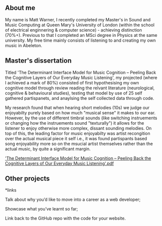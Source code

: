 ## About me

My name is Matt Warner, I recently completed my Master's in Sound and Music Computing at Queen Mary's University of London (within the school of electrical enginnering & computer science) - achieving distinction (70%+). Previous to that I completed an MSci degree in Physics at the same university. My free time mainly consists of listening to and creating my own music in Abeleton.

## Master's dissertation

Titled 'The Determinant Interface Model for Music Cognition – Peeling Back the Cognitive Layers of Our Everyday Music Listening', my projected (where I achieved a mark of 80%) consisted of first hypothesising my own cognitive model through review reading the relvant literature (neurological, cognitive & behavioural studies), testing that model by use of 25 self gathered partispanets, and anaylsing the self collected data through code.

My research found that when hearing short melodies (10s) we judge our enjoyabilty purely based on how much "musical sense" it makes to our ear. However, by the use of different timbral sounds (like switching instruements or changing how the instruements sound "texturally") it allows for the listener to enjoy otherwise more complex, dissant sounding melodies. On top of this, the leading factor for music enjoyabilty was artist recongition over the actual musical piece it self i.e., it was found partispants based song enjoyability more so on the msucial artist themselves rather than the actual music, by quite a significant margin. 

['The Determinant Interface Model for Music Cognition – Peeling Back the Cognitive Layers of Our Everyday Music Listening'.pdf](https://github.com/warner-d-m/warner-d-m.github.io/files/13631604/The.Determinant.Interface.Model.for.Music.Cognition.Peeling.Back.the.Cognitive.Layers.of.Our.Everyday.Music.Listening.pdf)


## Other projects

*links

Talk about why you’d like to move into a career as a web developer;


Showcase what you’ve learnt so far;


Link back to the GitHub repo with the code for your website.
